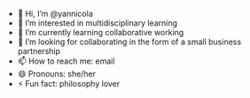 - 👋 Hi, I’m @yannicola
- 👀 I’m interested in multidisciplinary learning
- 🌱 I’m currently learning collaborative working 
 - 💞️ I’m looking for collaborating in the form of a small business partnership
- 📫 How to reach me: email
- 😄 Pronouns: she/her
- ⚡ Fun fact: philosophy lover

<!---
yannicola/yannicola is a ✨ special ✨ repository because its `README.md` (this file) appears on your GitHub profile.
You can click the Preview link to take a look at your changes.
--->
